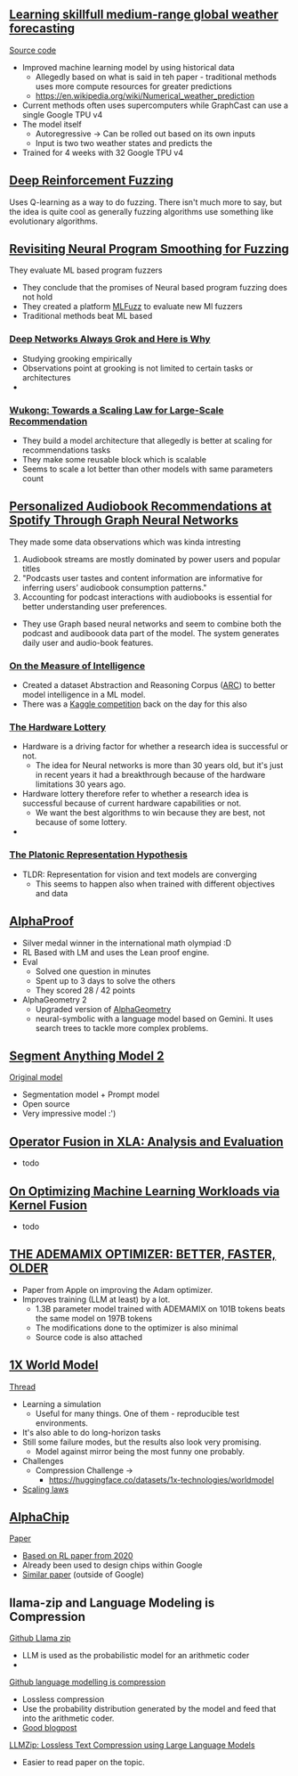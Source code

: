 ## [Learning skillfull medium-range global weather forecasting](file:///Users/brage/Downloads/science.adi2336.pdf)
[Source code](https://github.com/google-deepmind/graphcast)

- Improved machine learning model by using historical data
  -  Allegedly based on what is said in teh paper - traditional methods uses more compute resources for greater predictions 
  -  https://en.wikipedia.org/wiki/Numerical_weather_prediction
-  Current methods often uses supercomputers while GraphCast can use a single Google TPU v4
-  The model itself 
   - Autoregressive -> Can be rolled out based on its own inputs
   - Input is two two weather states and predicts the 
-  Trained for 4 weeks with 32 Google TPU v4

## [Deep Reinforcement Fuzzing](https://arxiv.org/abs/1801.04589)
Uses Q-learning as a way to do fuzzing. There isn't much more to say, but the idea is quite cool as generally fuzzing algorithms use something like evolutionary algorithms.

## [Revisiting Neural Program Smoothing for Fuzzing](https://dl.acm.org/doi/pdf/10.1145/3611643.3616308)
They evaluate ML based program fuzzers
- They conclude that the promises of Neural based program fuzzing does not hold
- They created a platform [MLFuzz](https://github.com/boschresearch/mlfuzz) to evaluate new Ml fuzzers
- Traditional methods beat ML based

### [Deep Networks Always Grok and Here is Why](https://arxiv.org/pdf/2402.15555.pdf)
- Studying grooking empirically
- Observations point at grooking is not limited to certain tasks or architectures
- 

### [Wukong: Towards a Scaling Law for Large-Scale Recommendation](https://arxiv.org/pdf/2403.02545.pdf)
- They build a model architecture that allegedly is better at scaling for recommendations tasks
- They make some reusable block which is scalable
- Seems to scale a lot better than other models with same parameters count

## [Personalized Audiobook Recommendations at Spotify Through Graph Neural Networks](https://arxiv.org/pdf/2403.05185.pdf)
They made some data observations which was kinda intresting
1. Audiobook streams are mostly dominated by power users and popular titles
2. "Podcasts user tastes and content information are informative for inferring users’ audiobook consumption patterns."
3. Accounting for podcast interactions with audiobooks is essential for better understanding user preferences.
- They use Graph based neural networks and seem to combine both the podcast and audiboook data part of the model. The system generates daily user and audio-book features. 

### [On the Measure of Intelligence](https://arxiv.org/abs/1911.01547)
- Created a dataset Abstraction and Reasoning Corpus ([ARC](https://github.com/fchollet/ARC)) to better model intelligence in a ML model.
- There was a [Kaggle competition](https://www.kaggle.com/c/abstraction-and-reasoning-challenge/leaderboard) back on the day for this also

### [The Hardware Lottery](https://arxiv.org/pdf/2009.06489)
- Hardware is a driving factor for whether a research idea is successful or not.
  - The idea for Neural networks is more than 30 years old, but it's just in recent years it had a breakthrough because of the hardware limitations 30 years ago.
- Hardware lottery therefore refer to whether a research idea is successful because of current hardware capabilities or not.
  - We want the best algorithms to win because they are best, not because of some lottery.
- 

### [The Platonic Representation Hypothesis](https://arxiv.org/pdf/2405.07987)
- TLDR: Representation for vision and text models are converging
  - This seems to happen also when trained with different objectives and data

## [AlphaProof](https://deepmind.google/discover/blog/ai-solves-imo-problems-at-silver-medal-level/)
- Silver medal winner in the international math olympiad :D
- RL Based with LM and uses the Lean proof engine.
- Eval
  - Solved one question in minutes
  - Spent up to 3 days to solve the others
  - They scored 28 / 42 points
- AlphaGeometry 2
  - Upgraded version of [AlphaGeometry](https://deepmind.google/discover/blog/alphageometry-an-olympiad-level-ai-system-for-geometry/)
  - neural-symbolic with a language model based on Gemini. It uses search trees to tackle more complex problems.


## [Segment Anything Model 2](https://github.com/smlxl/storage-explorer/)
[Original model](https://ai.meta.com/blog/segment-anything-foundation-model-image-segmentation/)

- Segmentation model + Prompt model
- Open source
- Very impressive model :') 

## [Operator Fusion in XLA: Analysis and Evaluation](https://danielsnider.ca/papers/Operator_Fusion_in_XLA_Analysis_and_Evaluation.pdf)
- todo

## [On Optimizing Machine Learning Workloads via Kernel Fusion](https://mboehm7.github.io/resources/ppopp2015.pdf)
- todo

## [THE ADEMAMIX OPTIMIZER: BETTER, FASTER, OLDER](https://arxiv.org/pdf/2409.03137)
- Paper from Apple on improving the Adam optimizer.
- Improves training (LLM at least) by a lot.
  - 1.3B parameter model trained with ADEMAMIX on 101B tokens beats the same model on 197B tokens
  - The modifications done to the optimizer is also minimal
  - Source code is also attached

## [1X World Model](https://www.1x.tech/discover/1x-world-model)
[Thread](https://x.com/ericjang11/status/1836096888178987455)

- Learning a simulation
  - Useful for many things. One of them - reproducible test environments.
- It's also able to do long-horizon tasks
- Still some failure modes, but the results also look very promising.
  - Model against mirror being the most funny one probably.
- Challenges
  - Compression Challenge -> 
    - https://huggingface.co/datasets/1x-technologies/worldmodel
- [Scaling laws](https://x.com/ericjang11/status/1836162649425678846)

## [AlphaChip](https://deepmind.google/discover/blog/how-alphachip-transformed-computer-chip-design/)
[Paper](https://www.nature.com/articles/s41586-021-03544-w.epdf?sharing_token=tYaxh2mR5EozfsSL0WHZLdRgN0jAjWel9jnR3ZoTv0PW0K0NmVrRsFPaMa9Y5We9O4Hqf_liatg-lvhiVcYpHL_YQpqkurA31sxqtmA-E1yNUWVMMVSBxWSp7ZFFIWawYQYnEXoBE4esRDSWqubhDFWUPyI5wK_5B_YIO-D_kS8%3D)

- [Based on RL paper from 2020](https://arxiv.org/pdf/2004.10746)
- Already been used to design chips within Google
- [Similar paper](https://arxiv.org/pdf/2408.09858) (outside of Google)

## llama-zip and Language Modeling is Compression
[Github Llama zip](https://github.com/AlexBuz/llama-zip)
- LLM is used as the probabilistic model for an arithmetic coder
- 

[Github language modelling is compression](https://github.com/google-deepmind/language_modeling_is_compression)
- Lossless compression
- Use the probability distribution generated by the model and feed that into the arithmetic coder.
- [Good blogpost](https://arxiv.org/pdf/2306.04050) 

[LLMZip: Lossless Text Compression using Large Language Models](https://arxiv.org/pdf/2306.04050)
- Easier to read paper on the topic.
